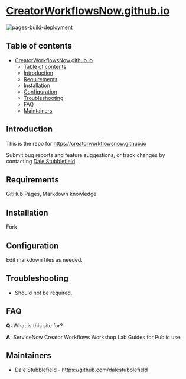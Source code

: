 # [CreatorWorkflowsNow.github.io](CreatorWorkflowsNow.github.io)

[![pages-build-deployment](https://github.com/CreatorWorkflowsNow/CreatorWorkflowsNow.github.io/actions/workflows/pages/pages-build-deployment/badge.svg)](https://github.com/CreatorWorkflowsNow/CreatorWorkflowsNow.github.io/actions/workflows/pages/pages-build-deployment)

## Table of contents
- [CreatorWorkflowsNow.github.io](#creatorworkflowsnowgithubio)
  - [Table of contents](#table-of-contents)
  - [Introduction](#introduction)
  - [Requirements](#requirements)
  - [Installation](#installation)
  - [Configuration](#configuration)
  - [Troubleshooting](#troubleshooting)
  - [FAQ](#faq)
  - [Maintainers](#maintainers)

## Introduction

This is the repo for https://creatorworkflowsnow.github.io

Submit bug reports and feature suggestions, or track changes by contacting [Dale Stubblefield](mailto:dale.stubblefield@servicenow.com).

## Requirements

GitHub Pages, Markdown knowledge

## Installation

Fork

## Configuration

Edit markdown files as needed. 

## Troubleshooting

- Should not be required. 

## FAQ

**Q:** What is this site for?

**A:** ServiceNow Creator Workflows Workshop Lab Guides for Public use

## Maintainers

- Dale Stubblefield - https://github.com/dalestubblefield


